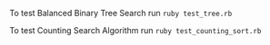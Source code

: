 To test Balanced Binary Tree Search run `ruby test_tree.rb`

To test Counting Search Algorithm run `ruby test_counting_sort.rb`